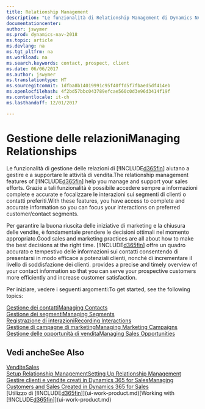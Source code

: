 ```yaml
---
title: Relationship Management
description: "Le funzionalità di Relationship Management di Dynamics NAV supportano le attività di vendita e consentono di accedere alle informazioni sui contatti e i potenziali clienti in modo da poter assistere in modo efficiente i clienti."
documentationcenter: 
author: jswymer
ms.prod: dynamics-nav-2018
ms.topic: article
ms.devlang: na
ms.tgt_pltfrm: na
ms.workload: na
ms.search.keywords: contact, prospect, client
ms.date: 06/06/2017
ms.author: jswymer
ms.translationtype: HT
ms.sourcegitcommit: 1dfba8b14019991c95f40ffd5f7fbaed5df414eb
ms.openlocfilehash: 4f2bd57bbc043789efcae560c0d3e96d3414f19f
ms.contentlocale: it-ch
ms.lasthandoff: 12/01/2017

---
```

# <a name="managing-relationships"></a><span data-ttu-id="80e3e-103">Gestione delle relazioni</span><span class="sxs-lookup"><span data-stu-id="80e3e-103">Managing Relationships</span></span>
<span data-ttu-id="80e3e-104">Le funzionalità di gestione delle relazioni di [!INCLUDE[d365fin](includes/d365fin_md.md)] aiutano a gestire e a supportare le attività di vendita.</span><span class="sxs-lookup"><span data-stu-id="80e3e-104">The relationship management features of [!INCLUDE[d365fin](includes/d365fin_md.md)] help you manage and support your sales efforts.</span></span> <span data-ttu-id="80e3e-105">Grazie a tali funzionalità è possibile accedere sempre a informazioni complete e accurate e focalizzare le interazioni sui segmenti di clienti o contatti preferiti.</span><span class="sxs-lookup"><span data-stu-id="80e3e-105">With these features, you have access to complete and accurate information so you can focus your interactions on preferred customer/contact segments.</span></span>

<span data-ttu-id="80e3e-106">Per garantire la buona riuscita delle iniziative di marketing e la chiusura delle vendite, è fondamentale prendere le decisioni ottimali nel momento appropriato.</span><span class="sxs-lookup"><span data-stu-id="80e3e-106">Good sales and marketing practices are all about how to make the best decisions at the right time.</span></span> [!INCLUDE[d365fin](includes/d365fin_md.md)]<span data-ttu-id="80e3e-107"> offre un quadro accurato e tempestivo delle informazioni sui contatti consentendo di presentarsi in modo efficace a potenziali clienti, nonché di incrementare il livello di soddisfazione dei clienti.</span><span class="sxs-lookup"><span data-stu-id="80e3e-107"> provides a precise and timely overview of your contact information so that you can serve your prospective customers more efficiently and increase customer satisfaction.</span></span>

<span data-ttu-id="80e3e-108">Per iniziare, vedere i seguenti argomenti:</span><span class="sxs-lookup"><span data-stu-id="80e3e-108">To get started, see the following topics:</span></span>

[<span data-ttu-id="80e3e-109">Gestione dei contatti</span><span class="sxs-lookup"><span data-stu-id="80e3e-109">Managing Contacts</span></span>](marketing-contacts.md)  
[<span data-ttu-id="80e3e-110">Gestione dei segmenti</span><span class="sxs-lookup"><span data-stu-id="80e3e-110">Managing Segments</span></span>](marketing-segments.md)  
[<span data-ttu-id="80e3e-111">Registrazione di interazioni</span><span class="sxs-lookup"><span data-stu-id="80e3e-111">Recording Interactions</span></span>](marketing-interactions.md)  
[<span data-ttu-id="80e3e-112">Gestione di campagne di marketing</span><span class="sxs-lookup"><span data-stu-id="80e3e-112">Managing Marketing Campaigns</span></span>](marketing-campaigns.md)  
[<span data-ttu-id="80e3e-113">Gestione delle opportunità di vendita</span><span class="sxs-lookup"><span data-stu-id="80e3e-113">Managing Sales Opportunities</span></span>](marketing-manage-sales-opportunities.md)

## <a name="see-also"></a><span data-ttu-id="80e3e-114">Vedi anche</span><span class="sxs-lookup"><span data-stu-id="80e3e-114">See Also</span></span>
[<span data-ttu-id="80e3e-115">Vendite</span><span class="sxs-lookup"><span data-stu-id="80e3e-115">Sales</span></span>](sales-manage-sales.md)  
[<span data-ttu-id="80e3e-116">Setup Relationship Management</span><span class="sxs-lookup"><span data-stu-id="80e3e-116">Setting Up Relationship Management</span></span>](marketing-setup-marketing.md)  
[<span data-ttu-id="80e3e-117">Gestire clienti e vendite creati in Dynamics 365 for Sales</span><span class="sxs-lookup"><span data-stu-id="80e3e-117">Managing Customers and Sales Created in Dynamics 365 for Sales</span></span>](marketing-integrate-dynamicscrm.md)  
<span data-ttu-id="80e3e-118">[Utilizzo di [!INCLUDE[d365fin](includes/d365fin_md.md)]](ui-work-product.md)</span><span class="sxs-lookup"><span data-stu-id="80e3e-118">[Working with [!INCLUDE[d365fin](includes/d365fin_md.md)]](ui-work-product.md)</span></span>  

